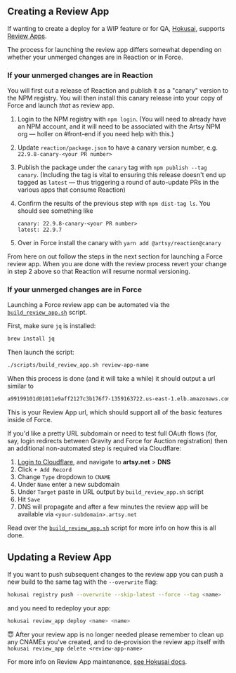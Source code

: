 ## Creating a Review App

If wanting to create a deploy for a WIP feature or for QA, [Hokusai](), supports [Review Apps](https://github.com/artsy/hokusai/blob/master/docs/Review_Apps.md).

The process for launching the review app differs somewhat depending on whether your unmerged changes are in Reaction or in Force.

### If your unmerged changes are in Reaction

You will first cut a release of Reaction and publish it as a "canary" version to the NPM registry. You will then install this canary release into your copy of Force and launch _that_ as review app.

1. Login to the NPM registry with `npm login`. (You will need to already have an NPM account, and it will need to be associated with the Artsy NPM org — holler on #front-end if you need help with this.)
1. Update `reaction/package.json` to have a canary version number, e.g. `22.9.8-canary-<your PR number>`
1. Publish the package under the `canary` tag with `npm publish --tag canary`. (Including the tag is vital to ensuring this release doesn't end up tagged as `latest` — thus triggering a round of auto-update PRs in the various apps that consume Reaction)
1. Confirm the results of the previous step with `npm dist-tag ls`. You should see something like

   ```
   canary: 22.9.8-canary-<your PR number>
   latest: 22.9.7
   ```

1. Over in Force install the canary with `yarn add @artsy/reaction@canary`

From here on out follow the steps in the next section for launching a Force review app. When you are done with the review process revert your change in step 2 above so that Reaction will resume normal versioning.

### If your unmerged changes are in Force

Launching a Force review app can be automated via the [`build_review_app.sh`](https://github.com/artsy/force/blob/master/scripts/build_review_app.sh) script.

First, make sure `jq` is installed:

```sh
brew install jq
```

Then launch the script:

```sh
./scripts/build_review_app.sh review-app-name
```

When this process is done (and it will take a while) it should output a url similar to

```sh
a99199101d01011e9aff2127c3b176f7-1359163722.us-east-1.elb.amazonaws.com
```

This is your Review App url, which should support all of the basic features inside of Force.

If you'd like a pretty URL subdomain or need to test full OAuth flows (for, say, login redirects between Gravity and Force for Auction registration) then an additional non-automated step is required via Cloudflare:

1. [Login to Cloudflare](https://dash.cloudflare.com/), and navigate to **artsy.net** > **DNS**
1. Click `+ Add Record`
1. Change `Type` dropdown to `CNAME`
1. Under `Name` enter a new subdomain
1. Under `Target` paste in URL output by `build_review_app.sh` script
1. Hit `Save`
1. DNS will propagate and after a few minutes the review app will be available via `<your-subdomain>.artsy.net`

Read over the [`build_review_app.sh`](https://github.com/artsy/force/blob/master/scripts/build_review_app.sh) script for more info on how this is all done.

## Updating a Review App 

If you want to push subsequent changes to the review app you can push a new build to the same tag with the `--overwrite` flag:

```sh
hokusai registry push --overwrite --skip-latest --force --tag <name>
```

and you need to redeploy your app:

```sh
hokusai review_app deploy <name> <name>
```

😇 After your review app is no longer needed please remember to clean up any CNAMEs you've created, and to de-provision the review app itself with `hokusai review_app delete <review-app-name>`

For more info on Review App maintenence, [see Hokusai docs](https://github.com/artsy/hokusai/blob/master/docs/Review_Apps.md).
